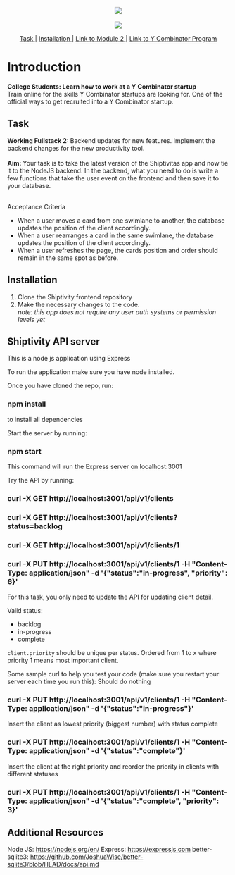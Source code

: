 <p align="center">
<a href="https://www.insidesherpa.com/virtual-internships/prototype/oRMogWRHeewqHzA7u/College%20Students%3A%20Learn%20how%20to%20work%20at%20a%20YC%20startup">
<img src="https://s3-ap-southeast-2.amazonaws.com/insidesherpa-assets/yc/yc-blade.png"></a>
<br><br>
  <a href="https://www.insidesherpa.com/virtual-internships/prototype/oRMogWRHeewqHzA7u/College%20Students%3A%20Learn%20how%20to%20work%20at%20a%20YC%20startup">
  <img src="https://s3-ap-southeast-2.amazonaws.com/insidesherpa-assets/yc/workatastartup_logo_orange-c2a27f6374f9395166ee9906e2e0873af835b3c6132ae6aa0543582298567041.svg"></a>
</p>


<p align='center'> 
  <a href="#task"> Task </a>  
  | 
  <a href="#installation"> Installation </a>
  |
  <a href="https://www.insidesherpa.com/modules/oRMogWRHeewqHzA7u/9btzxEJz5aDBhNHMv"> Link to Module 2 </a>
  |
  <a href="https://www.insidesherpa.com/virtual-internships/prototype/oRMogWRHeewqHzA7u/College%20Students%3A%20Learn%20how%20to%20work%20at%20a%20YC%20startup" target="_blank"> Link to Y Combinator Program </a>
           
</p>


# Introduction 
<p> 
<b> College Students: 
  Learn how to work at a Y Combinator startup </b>
<br>Train online for the skills Y Combinator startups are looking for. One of the official ways to get recruited into a Y Combinator startup.
</p>

<h2 id="task">Task</h2>
<b> Working Fullstack 2: </b> Backend updates for new features.
Implement the backend changes for the new productivity tool.
<br><br>
<b> Aim: </b> 
Your task is to take the latest version of the Shiptivitas app and now tie it to the NodeJS backend.
In the backend, what you need to do is write a few functions that take the user event on the frontend and then save it to your database.
<br><br>

Acceptance Criteria
<ul>
  <li>When a user moves a card from one swimlane to another, the database updates the position of the client accordingly.</li>
  <li>When a user rearranges a card in the same swimlane, the database updates the position of the client accordingly.</li>
  <li>When a user refreshes the page, the cards position and order should remain in the same spot as before.</li>
  
</ul>

<h2 id="installation"> Installation </h2>

<ol>
  <li>Clone the Shiptivity frontend repository </li>
  <li> Make the necessary changes to the code. <br>
    <i>note: this app does not require any user auth systems or permission levels yet</i></li>
  
</ol>

## Shiptivity API server

This is a node js application using Express

To run the application make sure you have node installed.

Once you have cloned the repo, run:
### npm install
to install all dependencies

Start the server by running:
### npm start
This command will run the Express server on localhost:3001

Try the API by running:
### curl -X GET http://localhost:3001/api/v1/clients
### curl -X GET http://localhost:3001/api/v1/clients?status=backlog
### curl -X GET http://localhost:3001/api/v1/clients/1
### curl -X PUT http://localhost:3001/api/v1/clients/1 -H "Content-Type: application/json" -d '{"status":"in-progress", "priority": 6}'

For this task, you only need to update the API for updating client detail.

Valid status:
- backlog
- in-progress
- complete

`client.priority` should be unique per status. Ordered from 1 to x where priority 1 means most important client.

Some sample curl to help you test your code (make sure you restart your server each time you run this):
Should do nothing
### curl -X PUT http://localhost:3001/api/v1/clients/1 -H "Content-Type: application/json" -d '{"status":"in-progress"}'

Insert the client as lowest priority (biggest number) with status complete
### curl -X PUT http://localhost:3001/api/v1/clients/1 -H "Content-Type: application/json" -d '{"status":"complete"}'

Insert the client at the right priority and reorder the priority in clients with different statuses
### curl -X PUT http://localhost:3001/api/v1/clients/1 -H "Content-Type: application/json" -d '{"status":"complete", "priority": 3}'

## Additional Resources
Node JS: https://nodejs.org/en/
Express: https://expressjs.com
better-sqlite3: https://github.com/JoshuaWise/better-sqlite3/blob/HEAD/docs/api.md
